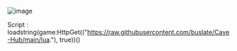 ![image](https://github.com/buslate/Driving-Empire/assets/113223653/6de560ca-9e49-4d03-9a34-fb8e0601344f)

Script : loadstring(game:HttpGet(("https://raw.githubusercontent.com/buslate/Cave-Hub/main/lua."), true))()
